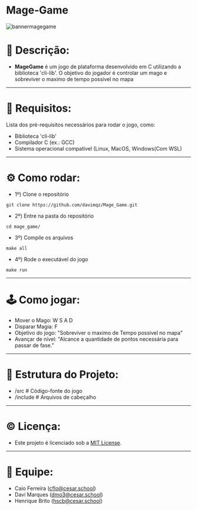 # Mage-Game
![bannermagegame](https://github.com/davimqz/Mage_Game/blob/main/midia/mage_banner.png)

# 📜 Descrição:
- <b>MageGame</b> é um jogo de plataforma desenvolvido em C utilizando a biblioteca 'cli-lib'. O objetivo do jogador é controlar um mago e sobreviver o maximo de tempo possivel no mapa
---

# 📝 Requisitos:
Lista dos pré-requisitos necessários para rodar o jogo, como:
- Biblioteca 'cli-lib'
- Compilador C (ex.: GCC)
- Sistema operacional compatível (Linux, MacOS, Windows(Com WSL)
---

# ⚙️ Como rodar:
- 1º)  Clone o repositório
```
git clone https://github.com/davimqz/Mage_Game.git
```

- 2º)  Entre na pasta do repositório
```
cd mage_game/
```

- 3º)  Compile os arquivos
```
make all
```

- 4º)  Rode o executável do jogo
```
make run
```
---

# 🕹️ Como jogar:
- Mover o Mago: W S A D
- Disparar Magia: F
- Objetivo do jogo: "Sobreviver o maximo de Tempo possivel no mapa"
- Avançar de nível: "Alcance a quantidade de pontos necessária para passar de fase."
---

# 📂 Estrutura do Projeto:
- /src       # Código-fonte do jogo
- /include   # Arquivos de cabeçalho
---

# ©️ Licença:
- Este projeto é licenciado sob a [MIT License](https://opensource.org/licenses/MIT).
---

# 👥 Equipe:
- Caio Ferreira (cflo@cesar.school)
- Davi Marques (dmo3@cesar.school)
- Henrique Brito (hscb@cesar.school)
